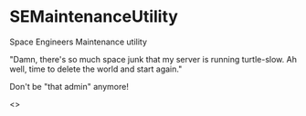 SEMaintenanceUtility
====================

Space Engineers Maintenance utility

"Damn, there's so much space junk that my server is running turtle-slow. Ah well, time to delete the world and start again."

Don't be "that admin" anymore!


<<Fill this in when you get home>>

